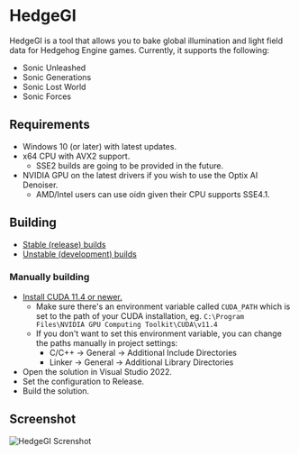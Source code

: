 # HedgeGI

HedgeGI is a tool that allows you to bake global illumination and light field data for Hedgehog Engine games. Currently, it supports the following:

* Sonic Unleashed
* Sonic Generations
* Sonic Lost World
* Sonic Forces

## Requirements

* Windows 10 (or later) with latest updates.
* x64 CPU with AVX2 support.
  * SSE2 builds are going to be provided in the future.
* NVIDIA GPU on the latest drivers if you wish to use the Optix AI Denoiser.
  * AMD/Intel users can use oidn given their CPU supports SSE4.1.

## Building

* [Stable (release) builds](https://github.com/blueskythlikesclouds/HedgeGI/releases)
* [Unstable (development) builds](https://ci.appveyor.com/project/blueskythlikesclouds/hedgegi/build/artifacts)

### Manually building

* [Install CUDA 11.4 or newer.](https://developer.nvidia.com/cuda-downloads)
  * Make sure there's an environment variable called `CUDA_PATH` which is set to the path of your CUDA installation, eg. `C:\Program Files\NVIDIA GPU Computing Toolkit\CUDA\v11.4`
  * If you don't want to set this environment variable, you can change the paths manually in project settings:
    * C/C++ -> General -> Additional Include Directories
    * Linker -> General -> Additional Library Directories
* Open the solution in Visual Studio 2022.
* Set the configuration to Release.
* Build the solution.

## Screenshot

![HedgeGI Screnshot](https://i.imgur.com/L2ooCB7.png)
